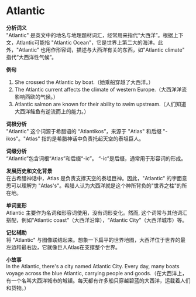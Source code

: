 # Atlantic

**分析词义**  
"Atlantic" 是英文中的地名与地理题材词汇，经常用来指代“大西洋”。根据上下文，Atlantic可能指 "Atlantic Ocean"，它是世界上第二大的海洋。此外，"Atlantic" 也用作形容词，描述与大西洋有关的东西，如"Atlantic climate" 指代“大西洋性气候”。

  

**例句**

  

1.  She crossed the Atlantic by boat.（她乘船穿越了大西洋。）
2.  The Atlantic current affects the climate of western Europe.（大西洋洋流影响西欧的气候。）
3.  Atlantic salmon are known for their ability to swim upstream.（人们知道大西洋鲑鱼有逆流而上的能力。）

  

**词根分析**  
"Atlantic" 这个词源于希腊语的 “Atlantikos”，来源于 "Atlas" 和后缀 "-ikos"。"Atlas" 指的是希腊神话中负责托起天空的泰坦巨人。

  

**词缀分析**  
“Atlantic”包含词根“Atlas”和后缀“-ic”。 “-ic”是后缀，通常用于形容词的形成。

  

**发展历史和文化背景**  
在古希腊神话中，Atlas 是负责支撑天空的泰坦巨神。因此，"Atlantic" 的字面意思可以理解为 "Atlas's"。希腊人认为大西洋就是这个神所背负的"世界之柱"的所在地。

  

**单词变形**  
Atlantic 主要作为名词和形容词使用，没有词形变化。然而, 这个词常与其他词汇搭配，例如“Atlantic coast”（大西洋沿岸），“Atlantic City”（大西洋城市）等。

  

**记忆辅助**  
将 "Atlantic" 与图像联结起来。想象一下扁平的世界地图，大西洋位于世界的最左边和最右边，它就像巨人Atlas在支撑整个世界。

  

**小故事**  
In the Atlantic, there's a city named Atlantic City. Every day, many boats voyage across the blue Atlantic, carrying people and goods.（在大西洋上，有一个名叫大西洋城市的城镇。每天都有许多船只穿越碧蓝的大西洋，运载着人们和货物。）
